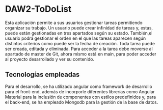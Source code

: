# DAW2-ToDoList

Esta aplicación permite a sus usuarios gestionar tareas permitiendo organizar su trabajo. Un usuario puede crear infinidad de tareas y, estas, puede están gestionadas en tres apartados según su estado. También,el usuario podrá gestionar el orden en el que las tareas aparecen según distintos criterios como puede ser la fecha de creación. Toda tarea puede ser creada, editada y eliminada. Para acceder a la tarea debe moverse al apartado de master de Git, ahora mismo está en main, para poder acceder al proyecto desarrollado y ver su contenido.

## Tecnologías empleadas

Para el desarrollo, se ha utilizado angular como framework de desarrollo para el front-end, además de incorporle diferentes librerías como Angular Material para la inclusión de componentes con estilos predefinidos y, para el back-end, se ha empleado Mongodb para la gestión de la base de datos.
